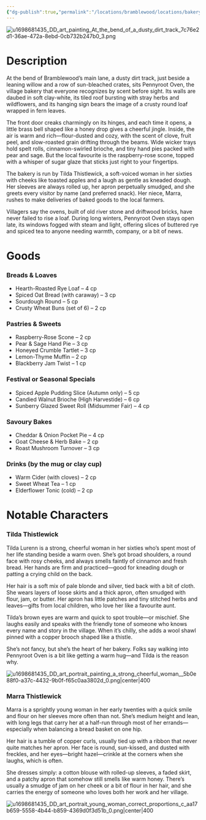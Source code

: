 ```yaml
---
{"dg-publish":true,"permalink":"/locations/bramblewood/locations/bakery/"}
---
```


![u1698681435_DD_art_painting_At_the_bend_of_a_dusty_dirt_track_7c76e2d1-36ae-472a-8ebd-0cb732b247b0_3.png](/img/user/Images/u1698681435_DD_art_painting_At_the_bend_of_a_dusty_dirt_track_7c76e2d1-36ae-472a-8ebd-0cb732b247b0_3.png)

# Description

At the bend of Bramblewood’s main lane, a dusty dirt track, just beside a leaning willow and a row of sun-bleached crates, sits Pennyroot Oven, the village bakery that everyone recognizes by scent before sight. Its walls are daubed in soft clay-white, its tiled roof bursting with stray herbs and wildflowers, and its hanging sign bears the image of a crusty round loaf wrapped in fern leaves.

The front door creaks charmingly on its hinges, and each time it opens, a little brass bell shaped like a honey drop gives a cheerful jingle. Inside, the air is warm and rich—flour-dusted and cozy, with the scent of clove, fruit peel, and slow-roasted grain drifting through the beams. Wide wicker trays hold spelt rolls, cinnamon-swirled brioche, and tiny hand pies packed with pear and sage. But the local favourite is the raspberry-rose scone, topped with a whisper of sugar glaze that sticks just right to your fingertips.

The bakery is run by Tilda Thistlewick, a soft-voiced woman in her sixties with cheeks like toasted apples and a laugh as gentle as kneaded dough. Her sleeves are always rolled up, her apron perpetually smudged, and she greets every visitor by name (and preferred snack). Her niece, Marra, rushes to make deliveries of baked goods to the local farmers.

Villagers say the ovens, built of old river stone and driftwood bricks, have never failed to rise a loaf. During long winters, Pennyroot Oven stays open late, its windows fogged with steam and light, offering slices of buttered rye and spiced tea to anyone needing warmth, company, or a bit of news.


# Goods

### Breads & Loaves
- Hearth-Roasted Rye Loaf – 4 cp
- Spiced Oat Bread (with caraway) – 3 cp
- Sourdough Round – 5 cp
- Crusty Wheat Buns (set of 6) – 2 cp

### Pastries & Sweets
- Raspberry-Rose Scone – 2 cp
- Pear & Sage Hand Pie – 3 cp
- Honeyed Crumble Tartlet – 3 cp
- Lemon-Thyme Muffin – 2 cp
- Blackberry Jam Twist – 1 cp

### Festival or Seasonal Specials
- Spiced Apple Pudding Slice (Autumn only) – 5 cp
- Candied Walnut Brioche (High Harvestide) – 6 cp
- Sunberry Glazed Sweet Roll (Midsummer Fair) – 4 cp

### Savoury Bakes
- Cheddar & Onion Pocket Pie – 4 cp
- Goat Cheese & Herb Bake – 2 cp
- Roast Mushroom Turnover – 3 cp

### Drinks (by the mug or clay cup)
- Warm Cider (with cloves) – 2 cp
- Sweet Wheat Tea – 1 cp
- Elderflower Tonic (cold) – 2 cp

# Notable Characters

### Tilda Thistlewick

Tilda Lurenn is a strong, cheerful woman in her sixties who’s spent most of her life standing beside a warm oven. She’s got broad shoulders, a round face with rosy cheeks, and always smells faintly of cinnamon and fresh bread. Her hands are firm and practiced—good for kneading dough or patting a crying child on the back.

Her hair is a soft mix of pale blonde and silver, tied back with a bit of cloth. She wears layers of loose skirts and a thick apron, often smudged with flour, jam, or butter. Her apron has little patches and tiny stitched herbs and leaves—gifts from local children, who love her like a favourite aunt.

Tilda’s brown eyes are warm and quick to spot trouble—or mischief. She laughs easily and speaks with the friendly tone of someone who knows every name and story in the village. When it’s chilly, she adds a wool shawl pinned with a copper brooch shaped like a thistle.

She’s not fancy, but she’s the heart of her bakery. Folks say walking into Pennyroot Oven is a bit like getting a warm hug—and Tilda is the reason why.

![u1698681435_DD_art_portrait_painting_a_strong_cheerful_woman__5b0e88f0-a37c-4432-9b0f-f65c0aa3802d_0.png|center|400](/img/user/Images/u1698681435_DD_art_portrait_painting_a_strong_cheerful_woman__5b0e88f0-a37c-4432-9b0f-f65c0aa3802d_0.png)

### Marra Thistlewick

Marra is a sprightly young woman in her early twenties with a quick smile and flour on her sleeves more often than not. She’s medium height and lean, with long legs that carry her at a half-run through most of her errands—especially when balancing a bread basket on one hip.

Her hair is a tumble of copper curls, usually tied up with a ribbon that never quite matches her apron. Her face is round, sun-kissed, and dusted with freckles, and her eyes—bright hazel—crinkle at the corners when she laughs, which is often.

She dresses simply: a cotton blouse with rolled-up sleeves, a faded skirt, and a patchy apron that somehow still smells like warm honey. There’s usually a smudge of jam on her cheek or a bit of flour in her hair, and she carries the energy of someone who loves both her work and her village.

![u1698681435_DD_art_portrait_young_woman_correct_proportions_c_aa17b659-5558-4b44-b859-4369d0f3d51b_0.png|center|400](/img/user/Images/u1698681435_DD_art_portrait_young_woman_correct_proportions_c_aa17b659-5558-4b44-b859-4369d0f3d51b_0.png)